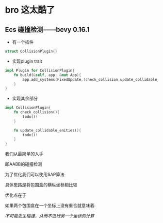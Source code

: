 # bro 这太酷了

## Ecs 碰撞检测——bevy 0.16.1
* 有一个插件
```rust
struct CollisionPlugin{}
```
* 实现plugin trait
```rust
impl Plugin for CollisionPlugin{
    fn build(&self, app: &mut App){
        app.add_systems(FixedUpdate,(check_collision,update_collidable_enities));
    }
}
```

* 实现其余部分
```rust
impl CollisionPlugin{
    fn check_collision(){
        todo()!
    }
    
    fn update_collidable_enities(){
        todo()!
    }
}
```


我们从最简单的入手

即AABB的碰撞检测

为了优化我们可以使用SAP算法

具体思路是将包围盒的横纵坐标相比较

优化点在于

如果两个包围盒在一个坐标上没有重合就意味着:

_不可能发生碰撞，从而不进行另一个坐标的计算_